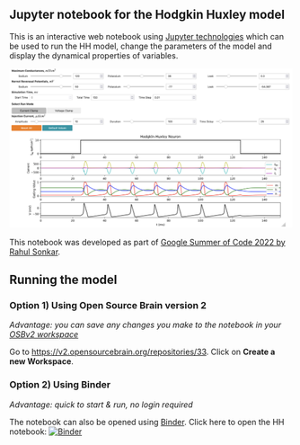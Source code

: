 ## Jupyter notebook for the Hodgkin Huxley model

This is an interactive web notebook using [Jupyter technologies](https://jupyter.org/) which can be used to run the HH model, change the parameters of the model and display the dynamical properties of variables.

<p align="center"><kbd><img src="../HH_Jupyter.png"/></kbd></p>

This notebook was developed as part of [Google Summer of Code 2022 by Rahul Sonkar](notebooks/GSoC_2022_Submission/GSoC_Documentation.md).

## Running the model

### Option 1) Using Open Source Brain version 2

*Advantage: you can save any changes you make to the notebook in your [OSBv2 workspace](https://docs.opensourcebrain.org/OSBv2/Overview.html)*

Go to https://v2.opensourcebrain.org/repositories/33. Click on **Create a new Workspace**.

### Option 2) Using Binder

*Advantage: quick to start & run, no login required*

The notebook can also be opened using [Binder](https://mybinder.org/). Click here to open the HH notebook: [![Binder](https://mybinder.org/badge_logo.svg)](https://mybinder.org/v2/gh/openworm/hodgkin_huxley_tutorial/master?labpath=notebooks%2FPython_HH_version%2FPython_Notebook_HH.ipynb)
